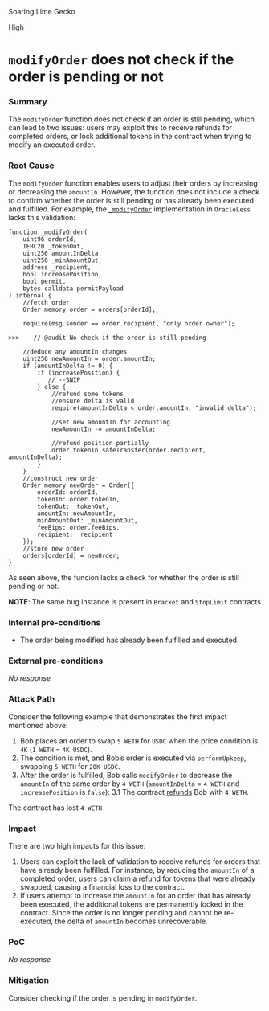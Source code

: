 Soaring Lime Gecko

High

# `modifyOrder` does not check if the order is pending or not

### Summary

The `modifyOrder` function does not check if an order is still pending, which can lead to two issues: users may exploit this to receive refunds for completed orders, or lock additional tokens in the contract when trying to modify an executed order. 

### Root Cause

The `modifyOrder` function enables users to adjust their orders by increasing or decreasing the `amountIn`. However, the function does not include a check to confirm whether the order is still pending or has already been executed and fulfilled. For example, the [`_modifyOrder`](https://github.com/sherlock-audit/2024-11-oku/blob/ee3f781a73d65e33fb452c9a44eb1337c5cfdbd6/oku-custom-order-types/contracts/automatedTrigger/OracleLess.sol#L171) implementation in `OracleLess` lacks this validation:
```solidity 
function _modifyOrder(
    uint96 orderId,
    IERC20 _tokenOut,
    uint256 amountInDelta,
    uint256 _minAmountOut,
    address _recipient,
    bool increasePosition,
    bool permit,
    bytes calldata permitPayload
) internal {
    //fetch order
    Order memory order = orders[orderId];

    require(msg.sender == order.recipient, "only order owner");
    
>>>    // @audit No check if the order is still pending
    
    //deduce any amountIn changes
    uint256 newAmountIn = order.amountIn;
    if (amountInDelta != 0) {
        if (increasePosition) {
           // --SNIP
        } else {
            //refund some tokens
            //ensure delta is valid
            require(amountInDelta < order.amountIn, "invalid delta");

            //set new amountIn for accounting
            newAmountIn -= amountInDelta;

            //refund position partially
            order.tokenIn.safeTransfer(order.recipient, amountInDelta);
        }
    }
    //construct new order
    Order memory newOrder = Order({
        orderId: orderId,
        tokenIn: order.tokenIn,
        tokenOut: _tokenOut,
        amountIn: newAmountIn,
        minAmountOut: _minAmountOut,
        feeBips: order.feeBips,
        recipient: _recipient
    });
    //store new order
    orders[orderId] = newOrder;
}
```
As seen above, the funcion lacks a check for whether the order is still pending or not. 

**NOTE**: The same bug instance is present in `Bracket` and `StopLimit` contracts

### Internal pre-conditions

- The order being modified has already been fulfilled and executed.

### External pre-conditions

_No response_

### Attack Path

Consider the following example that demonstrates the first impact mentioned above:
1. Bob places an order to swap `5 WETH` for `USDC` when the price condition is `4K` (`1 WETH` = `4K USDC`).
2. The condition is met, and Bob’s order is executed via `performUpkeep`, swapping `5 WETH` for `20K USDC`.
3. After the order is fulfilled, Bob calls `modifyOrder` to decrease the `amountIn` of the same order by `4 WETH` (`amountInDelta` = `4 WETH` and `increasePosition` is `false`):
    3.1 The contract [refunds](https://github.com/sherlock-audit/2024-11-oku/blob/ee3f781a73d65e33fb452c9a44eb1337c5cfdbd6/oku-custom-order-types/contracts/automatedTrigger/OracleLess.sol#L208) Bob with `4 WETH`.

The contract has lost `4 WETH`

### Impact

There are two high impacts for this issue:
1. Users can exploit the lack of validation to receive refunds for orders that have already been fulfilled. For instance, by reducing the `amountIn` of a completed order, users can claim a refund for tokens that were already swapped, causing a financial loss to the contract.
2. If users attempt to increase the `amountIn` for an order that has already been executed, the additional tokens are permanently locked in the contract. Since the order is no longer pending and cannot be re-executed, the delta of `amountIn` becomes unrecoverable.

### PoC

_No response_

### Mitigation

Consider checking if the order is pending in `modifyOrder`.
